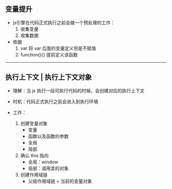 <!--
 * @Author: lijy
-->
## 变量提升
- js引擎在代码正式执行之前会做一个预处理的工作：
    1. 收集变量
    2. 收集数据
- 依据
    1. var 将 var 后面的变量定义但是不赋值
    2. function(){} 提前定义该函数


------------------------------

## 执行上下文 | 执行上下文对象
- 理解：当 js 执行一段可执行代码的时候，会创建对应的执行上下文

- 时机：代码正式执行之前会进入到执行环境

- 工作：
    1. 创建变量对象
        - 变量
        - 函数以及函数的参数
        - 全局
        - 局部
    2. 确认 this 指向
        - 全局：window
        - 局部：调用其的对象
    3. 创建作用域链
        - 父级作用域链 + 当前的变量对象
    